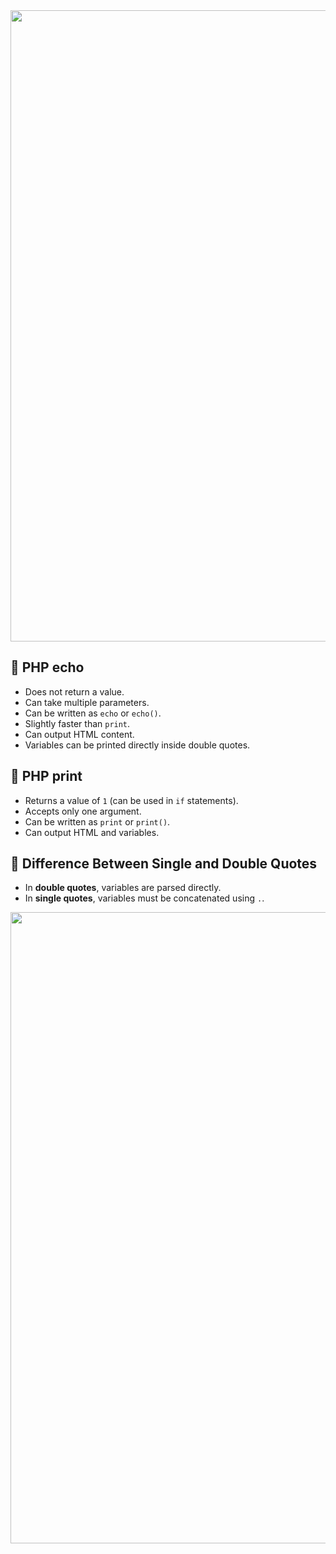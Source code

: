 <img src="https://user-images.githubusercontent.com/74038190/212284115-f47cd8ff-2ffb-4b04-b5bf-4d1c14c0247f.gif" width="1010">

<h2>🔴 PHP echo</h2>
<ul>
  <li>Does not return a value.</li>
  <li>Can take multiple parameters.</li>
  <li>Can be written as <code>echo</code> or <code>echo()</code>.</li>
  <li>Slightly faster than <code>print</code>.</li>
  <li>Can output HTML content.</li>
  <li>Variables can be printed directly inside double quotes.</li>
</ul>
<h2>🔴 PHP print</h2>
<ul>
  <li>Returns a value of <code>1</code> (can be used in <code>if</code> statements).</li>
  <li>Accepts only one argument.</li>
  <li>Can be written as <code>print</code> or <code>print()</code>.</li>
  <li>Can output HTML and variables.</li>
</ul>
<h2>🔴 Difference Between Single and Double Quotes</h2>
<ul>
  <li>In <strong>double quotes</strong>, variables are parsed directly.</li>
  <li>In <strong>single quotes</strong>, variables must be concatenated using <code>.</code>.</li>
</ul>



<img src="https://user-images.githubusercontent.com/74038190/212284115-f47cd8ff-2ffb-4b04-b5bf-4d1c14c0247f.gif" width="1010">
